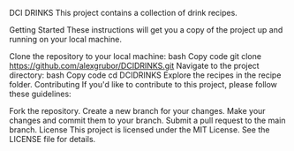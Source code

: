 DCI DRINKS
This project contains a collection of drink recipes.

Getting Started
These instructions will get you a copy of the project up and running on your local machine.

Clone the repository to your local machine:
bash
Copy code
git clone https://github.com/alexgrubor/DCIDRINKS.git
Navigate to the project directory:
bash
Copy code
cd DCIDRINKS
Explore the recipes in the recipe folder.
Contributing
If you'd like to contribute to this project, please follow these guidelines:

Fork the repository.
Create a new branch for your changes.
Make your changes and commit them to your branch.
Submit a pull request to the main branch.
License
This project is licensed under the MIT License. See the LICENSE file for details.
